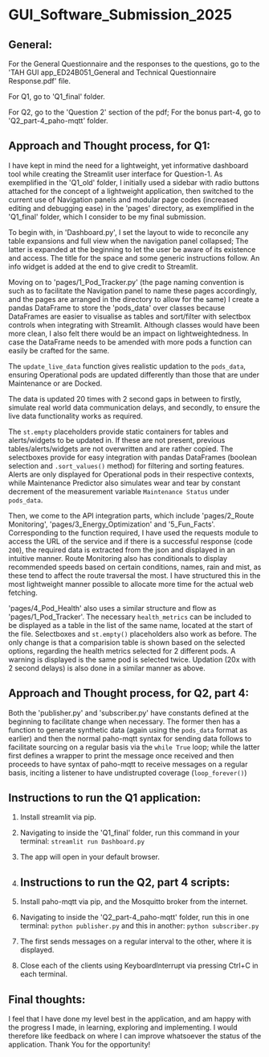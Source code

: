 # GUI_Software_Submission_2025

## General:

For the General Questionnaire and the responses to the questions, go to the 'TAH GUI app_ED24B051_General and Technical Questionnaire Response.pdf' file.

For Q1, go to 'Q1_final' folder.

For Q2, go to the 'Question 2' section of the pdf; For the bonus part-4, go to 'Q2_part-4_paho-mqtt' folder.

## Approach and Thought process, for Q1:

I have kept in mind the need for a lightweight, yet informative dashboard tool while creating the Streamlit user interface for Question-1. As exemplified in the 'Q1_old' folder, I initially used a sidebar with radio buttons attached for the concept of a lightweight application, then switched to the current use of Navigation panels and modular page codes (increased editing and debugging ease) in the 'pages' directory, as exemplified in the 'Q1_final' folder, which I consider to be my final submission.

To begin with, in 'Dashboard.py', I set the layout to wide to reconcile any table expansions and full view when the navigation panel collapsed; The latter is expanded at the beginning to let the user be aware of its existence and access. The title for the space and some generic instructions follow. An info widget is added at the end to give credit to Streamlit.

Moving on to 'pages/1_Pod_Tracker.py' (the page naming convention is such as to facilitate the Navigation panel to name these pages accordingly, and the pages are arranged in the directory to allow for the same) I create a pandas DataFrame to store the 'pods_data' over classes because DataFrames are easier to visualise as tables and sort/filter with selectbox controls when integrating with Streamlit. Although classes would have been more clean, I also felt there would be an impact on lightweightedness. In case the DataFrame needs to be amended with more pods a function can easily be crafted for the same.

The ```update_live_data``` function gives realistic updation to the ```pods_data```, ensuring Operational pods are updated differently than those that are under Maintenance or are Docked.

The data is updated 20 times with 2 second gaps in between to firstly, simulate real world data communication delays, and secondly, to ensure the live data functionality works as required.

The ```st.empty``` placeholders provide static containers for tables and alerts/widgets to be updated in. If these are not present, previous tables/alerts/widgets are not overwritten and are rather copied. The selectboxes provide for easy integration with pandas DataFrames (boolean selection and ```.sort_values()``` method) for filtering and sorting features. Alerts are only displayed for Operational pods in their respective contexts, while Maintenance Predictor also simulates wear and tear by constant decrement of the measurement variable ```Maintenance Status``` under ```pods_data```.

Then, we come to the API integration parts, which include 'pages/2_Route Monitoring', 'pages/3_Energy_Optimization' and '5_Fun_Facts'. Corresponding to the function required, I have used the requests module to access the URL of the service and if there is a successful response (code ```200```), the required data is extracted from the json and displayed in an intuitive manner. Route Monitoring also has conditionals to display recommended speeds based on certain conditions, names, rain and mist, as these tend to affect the route traversal the most. I have structured this in the most lightweight manner possible to allocate more time for the actual web fetching.

'pages/4_Pod_Health' also uses a similar structure and flow as 'pages/1_Pod_Tracker'. The necessary ```health_metrics``` can be included to be displayed as a table in the list of the same name, located at the start of the file. Selectboxes and ```st.empty()``` placeholders also work as before. The only change is that a comparision table is shown based on the selected options, regarding the health metrics selected for 2 different pods. A warning is displayed is the same pod is selected twice. Updation (20x with 2 second delays) is also done in a similar manner as above.

## Approach and Thought process, for Q2, part 4:

Both the 'publisher.py' and 'subscriber.py' have constants defined at the beginning to facilitate change when necessary. The former then has a function to generate synthetic data (again using the ```pods_data``` format as earlier) and then the normal paho-mqtt syntax for sending data follows to facilitate sourcing on a regular basis via the ```while True``` loop; while the latter first defines a wrapper to print the message once received and then proceeds to have syntax of paho-mqtt to receive messages on a regular basis, inciting a listener to have undistrupted coverage (```loop_forever()```)

## Instructions to run the Q1 application:

1) Install streamlit via pip.
2) Navigating to inside the 'Q1_final' folder, run this command in your terminal: ```streamlit run Dashboard.py```
3) The app will open in your default browser.

4) ## Instructions to run the Q2, part 4 scripts:

1) Install paho-mqtt via pip, and the Mosquitto broker from the internet.
2) Navigating to inside the 'Q2_part-4_paho-mqtt' folder, run this in one terminal: ```python publisher.py``` and this in another: ```python subscriber.py```
3) The first sends messages on a regular interval to the other, where it is displayed.
4) Close each of the clients using KeyboardInterrupt via pressing Ctrl+C in each terminal.


## Final thoughts:

I feel that I have done my level best in the application, and am happy with the progress I made, in learning, exploring and implementing. I would therefore like feedback on where I can improve whatsoever the status of the application. Thank You for the opportunity!
